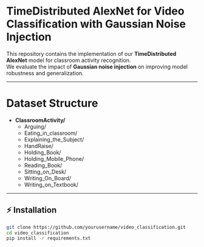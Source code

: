 # TimeDistributed AlexNet for Video Classification with Gaussian Noise Injection

This repository contains the implementation of our **TimeDistributed AlexNet** model for classroom activity recognition.  
We evaluate the impact of **Gaussian noise injection** on improving model robustness and generalization.

---

# Dataset Structure

- **ClassroomActivity/**
  - Arguing/
  - Eating_in_classroom/
  - Explaining_the_Subject/
  - HandRaise/
  - Holding_Book/
  - Holding_Mobile_Phone/
  - Reading_Book/
  - Sitting_on_Desk/
  - Writing_On_Board/
  - Writing_on_Textbook/


---

## ⚡ Installation
```bash
git clone https://github.com/yourusername/video_classification.git
cd video_classification
pip install -r requirements.txt
